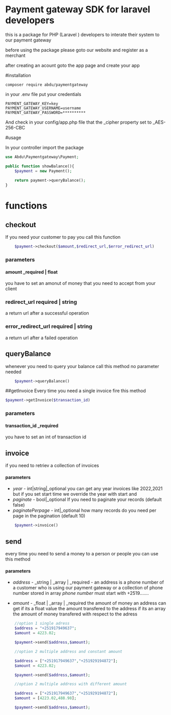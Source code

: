# Payment gateway SDK for laravel developers

this is a package for PHP (Laravel ) developers to interate their system to our payment gateway

before using the package please goto our website and register as a merchant

after creating an acount goto the app page and create your app


#installation

`composer require abdu/paymentgateway`

in your .env file put your credentials

```
PAYMENT_GATEWAY_KEY=key
PAYMENT_GATEWAY_USERNAME=username
PAYMENT_GATEWAY_PASSWORD=**********

```
And check in your config/app.php file that the _cipher property set to _AES-256-CBC

#usage

In your controller import the package

```php
use Abdu\Paymentgateway\Payment;

public function showBalance(){
    $payment = new Payment();
    
    return payment->queryBalance();
}
```

# functions

## checkout

If you need your customer to pay you call this function

```php
    $payment->checkout($amount,$redirect_url,$error_redirect_url) 
```

### parameters
#### amount _required | float
you have to set an amonut of money that you need to accept from your client 

### redirect_url required | string
a return url after a successful operation

### error_redirect_url required | string
a return url after a failed operation


## queryBalance
whenever you need to query your balance call this method no parameter needed
```php
    $payment->queryBalance() 
```

##getInvoice
Every time you need a single invoice fire this method
```php
$payment->getInvoice($transaction_id) 
```

### parameters
#### transaction_id _required
you have to set an int of transaction id 

## invoice
if you need to retriev a collection of invoices

#### parameters
<!-- * *start* - _datetime |_optional put your start time to filter over your invoices 
* *end* - _datetime|_optional put your start time to filter over your invoices -->
* *year* - int|string|_optional you can get any year invoices like 2022,2021 but if you set start time we override the year with start and 
* *paginate* - bool|_optional If you need to paginate your records (default false)
* *paginatePerpage* - int|_optional how many records do you need per page in the pagination (default 10)
```php
    $payment->invoice()
```


## send
every time you need to send a money to a person or people you can use this method

#### parameters
* *address* - _string | _array | _required - an address is a phone number of a customer who is using our payment gateway or a collection of phone number stored in array *phone number* must start with +2519.......

* *amount* - _float | _array | _required  the amount of money an address can get if its a float value the amount transfered to the address if its an array the amount of money transfered with respect to the adress

```php
    //option 1 single adress
    $address = "+251917949637";
    $amount = 4223.02;

    $payment->send($address,$amount);

    //option 2 multiple address and constant amount

    $address = ["+251917949637","+251929194872"];
    $amount = 4223.02;

    $payment->send($address,$amount);

    //option 2 multiple address with different amount

    $address = ["+251917949637","+251929194872"];
    $amount = [4223.02,488.98];

    $payment->send($address,$amount);
```